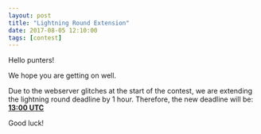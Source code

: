 ```yaml
---
layout: post
title: "Lightning Round Extension"
date: 2017-08-05 12:10:00
tags: [contest]
---
```


Hello punters!

We hope you are getting on well.

Due to the webserver glitches at the start of the contest, we are
extending the lightning round deadline by 1 hour. Therefore, the new
deadline will be: [__13:00 UTC__](https://www.timeanddate.com/countdown/generic?iso=20170805T13&p0=1440&msg=Lightning+Round+Deadline&font=sanserif&csz=1)

Good luck!

